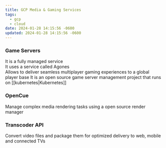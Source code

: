 ```yaml
---
title: GCP Media & Gaming Services
tags:
  - gcp
  - cloud
date: 2024-01-28 14:15:56 -0600
updated: 2024-01-28 14:15:56 -0600
---
```


### Game Servers
It is a fully managed service  
It uses a service called Agones  
Allows to deliver seamless multiplayer gaming experiences to a global player base
It is an open source game server management project that runs on [[kubernetes|Kubernetes]]

### OpenCue
Manage complex media rendering tasks using a open source render manager

### Transcoder API
Convert video files and package them for optimized delivery to web, mobile and connected TVs
